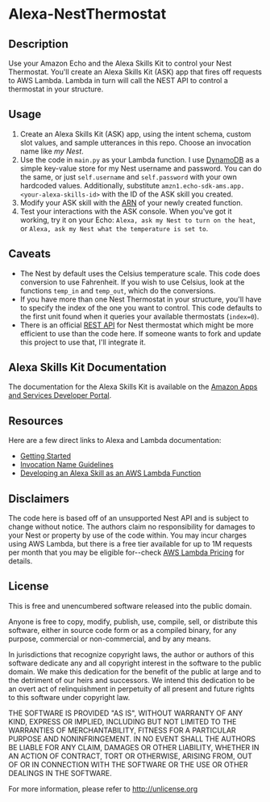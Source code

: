# Alexa-NestThermostat

## Description
Use your Amazon Echo and the Alexa Skills Kit to control your Nest Thermostat. You'll create an Alexa Skills Kit (ASK) app that fires off requests to AWS Lambda. Lambda in turn will call the NEST API to control a thermostat in your structure.

## Usage
1. Create an Alexa Skills Kit (ASK) app, using the intent schema, custom slot values, and sample utterances in this repo. Choose an invocation name like _my Nest_.
2. Use the code in `main.py` as your Lambda function. I use [DynamoDB](https://aws.amazon.com/dynamodb/) as a simple key-value store for my Nest username and password. You can do the same, or just `self.username` and `self.password` with your own hardcoded values. Additionally, substitute `amzn1.echo-sdk-ams.app.<your-alexa-skills-id>` with the ID of the ASK skill you created.
4. Modify your ASK skill with the [ARN](http://docs.aws.amazon.com/general/latest/gr/aws-arns-and-namespaces.html) of your newly created function.
5. Test your interactions with the ASK console. When you've got it working, try it on your Echo: `Alexa, ask my Nest to turn on the heat`, or `Alexa, ask my Nest what the temperature is set to`.

## Caveats
- The Nest by default uses the Celsius temperature scale. This code does conversion to use Fahrenheit. If you wish to use Celsius, look at the functions `temp_in` and `temp_out`, which do the conversions.
- If you have more than one Nest Thermostat in your structure, you'll have to specify the index of the one you want to control. This code defaults to the first unit found when it queries your available thermostats (`index=0`).
- There is an official [REST API](https://developer.nest.com/documentation/cloud/rest-guide) for Nest thermostat which might be more efficient to use than the code here. If someone wants to fork and update this project to use that, I'll integrate it.


## Alexa Skills Kit Documentation
The documentation for the Alexa Skills Kit is available on the [Amazon Apps and Services Developer Portal](https://developer.amazon.com/appsandservices/solutions/alexa/alexa-skills-kit/).

## Resources
Here are a few direct links to Alexa and Lambda documentation:

- [Getting Started](https://developer.amazon.com/appsandservices/solutions/alexa/alexa-skills-kit/getting-started-guide)
- [Invocation Name Guidelines](https://developer.amazon.com/public/solutions/alexa/alexa-skills-kit/docs/choosing-the-invocation-name-for-an-alexa-skill)
- [Developing an Alexa Skill as an AWS Lambda Function](https://developer.amazon.com/appsandservices/solutions/alexa/alexa-skills-kit/docs/developing-an-alexa-skill-as-a-lambda-function)


## Disclaimers
The code here is based off of an unsupported Nest API and is subject to change without notice. The authors claim no responsibility for damages to your Nest or property by use of the code within. You may incur charges using AWS Lambda, but there is a free tier available for up to 1M requests per month that you may be eligible for--check [AWS Lambda Pricing](https://aws.amazon.com/lambda/pricing/) for details.

## License
This is free and unencumbered software released into the public domain.

Anyone is free to copy, modify, publish, use, compile, sell, or
distribute this software, either in source code form or as a compiled
binary, for any purpose, commercial or non-commercial, and by any
means.

In jurisdictions that recognize copyright laws, the author or authors
of this software dedicate any and all copyright interest in the
software to the public domain. We make this dedication for the benefit
of the public at large and to the detriment of our heirs and
successors. We intend this dedication to be an overt act of
relinquishment in perpetuity of all present and future rights to this
software under copyright law.

THE SOFTWARE IS PROVIDED "AS IS", WITHOUT WARRANTY OF ANY KIND,
EXPRESS OR IMPLIED, INCLUDING BUT NOT LIMITED TO THE WARRANTIES OF
MERCHANTABILITY, FITNESS FOR A PARTICULAR PURPOSE AND NONINFRINGEMENT.
IN NO EVENT SHALL THE AUTHORS BE LIABLE FOR ANY CLAIM, DAMAGES OR
OTHER LIABILITY, WHETHER IN AN ACTION OF CONTRACT, TORT OR OTHERWISE,
ARISING FROM, OUT OF OR IN CONNECTION WITH THE SOFTWARE OR THE USE OR
OTHER DEALINGS IN THE SOFTWARE.

For more information, please refer to <http://unlicense.org>
